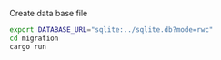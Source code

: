 Create data base file
```zsh
export DATABASE_URL="sqlite:../sqlite.db?mode=rwc"
cd migration
cargo run
```
